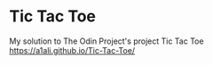 # Tic Tac Toe
My solution to The Odin Project's project Tic Tac Toe
https://a1ali.github.io/Tic-Tac-Toe/
